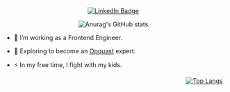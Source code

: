 <!--
**Ichtuus/Ichtuus** is a ✨ _special_ ✨ repository because its `README.md` (this file) appears on your GitHub profile.
- 🔭 I’m currently working on ...
- 🌱 I’m currently learning ...
- 👯 I’m looking to collaborate on ...
- 🤔 I’m looking for help with ...
- 💬 Ask me about ...
- 📫 How to reach me: ...
- 😄 Pronouns: ...
- ⚡ Fun fact: ...
-->
<div align="center">
    <!--<div id="header">
    <img src="https://media.giphy.com/media/QTfX9Ejfra3ZmNxh6B/giphy.gif" width="100"/>
  </div>-->
  <div id="badges">
    <a href="https://www.linkedin.com/in/nicolas-d-5b6708162">
      <img src="https://img.shields.io/badge/LinkedIn-blue?style=for-the-badge&logo=linkedin&logoColor=white" alt="LinkedIn Badge"/>
    </a>
  </div>

  ![Anurag's GitHub stats](https://github-readme-stats.vercel.app/api?username=Ichtuus&show_icons=true&theme=tokyonight)
</div>

- :telescope: I’m working as a Frontend Engineer.

- :seedling: Exploring to become an [Opquast]([url](https://www.opquast.com/certification/)) expert.

- :zap: In my free time, I fight with my kids.

<div align="right">
    
  [![Top Langs](https://github-readme-stats.vercel.app/api/top-langs/?username=Ichtuus&layout=compact&theme=tokyonight)](https://github.com/anuraghazra/github-readme-stats)
</div>

